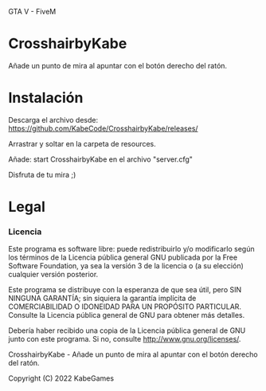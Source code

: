 GTA V - FiveM

# CrosshairbyKabe
Añade un punto de mira al apuntar con el botón derecho del ratón.

# Instalación
Descarga el archivo desde: https://github.com/KabeCode/CrosshairbyKabe/releases/

Arrastrar y soltar en la carpeta de resources.

Añade: start CrosshairbyKabe en el archivo "server.cfg"

Disfruta de tu mira ;)


# Legal
### Licencia

Este programa es software libre: puede redistribuirlo y/o modificarlo según los términos de la Licencia pública general GNU publicada por la Free Software Foundation, ya sea la versión 3 de la licencia o (a su elección) cualquier versión posterior.

Este programa se distribuye con la esperanza de que sea útil, pero SIN NINGUNA GARANTÍA; sin siquiera la garantía implícita de COMERCIABILIDAD O IDONEIDAD PARA UN PROPÓSITO PARTICULAR. Consulte la Licencia pública general de GNU para obtener más detalles.

Debería haber recibido una copia de la Licencia pública general de GNU junto con este programa. Si no, consulte http://www.gnu.org/licenses/.

CrosshairbyKabe - Añade un punto de mira al apuntar con el botón derecho del ratón.

Copyright (C) 2022 KabeGames
